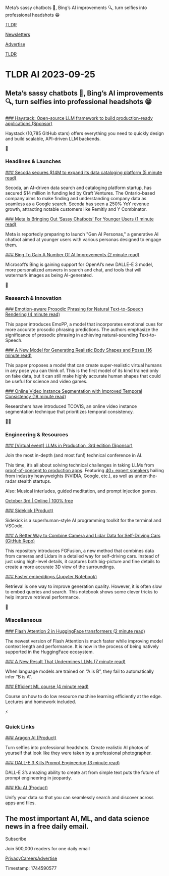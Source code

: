 Meta’s sassy chatbots 🤖, Bing’s AI improvements 🔍, turn selfies into professional headshots 😁

[TLDR](/)

[Newsletters](/newsletters)

[Advertise](https://advertise.tldr.tech/)

[TLDR](/)

# TLDR AI 2023-09-25

## Meta’s sassy chatbots 🤖, Bing’s AI improvements 🔍, turn selfies into professional headshots 😁

### 

[### Haystack: Open-source LLM framework to build production-ready applications (Sponsor)](https://github.com/deepset-ai/haystack)

Haystack (10,785 GitHub stars) offers everything you need to quickly design and build scalable, API-driven LLM backends.

🚀

### Headlines & Launches

[### Secoda secures $14M to expand its data cataloging platform (5 minute read)](https://techcrunch.com/2023/09/21/secoda-secures-16m-to-expand-its-data-cataloging-platform/?utm_source=tldrai)

Secoda, an AI-driven data search and cataloging platform startup, has secured $14 million in funding led by Craft Ventures. The Ontario-based company aims to make finding and understanding company data as seamless as a Google search. Secoda has seen a 250% YoY revenue growth, attracting notable customers like Remitly and Y Combinator.

[### Meta Is Bringing Out ‘Sassy Chatbots’ For Younger Users (1 minute read)](https://www.theverge.com/2023/9/24/23887773/meta-ai-chatbots-gen-ai-personas-young?utm_source=tldrai)

Meta is reportedly preparing to launch "Gen AI Personas," a generative AI chatbot aimed at younger users with various personas designed to engage them.

[### Bing To Gain A Number Of AI Improvements (2 minute read)](https://techcrunch.com/2023/09/22/microsoft-bing-to-gain-more-personalized-answers-support-for-dalle-e-3-and-watermarked-ai-images/?utm_source=tldrai)

Microsoft’s Bing is gaining support for OpenAI’s new DALLE-E 3 model, more personalized answers in search and chat, and tools that will watermark images as being AI-generated.

🧠

### Research & Innovation

[### Emotion-aware Prosodic Phrasing for Natural Text-to-Speech Rendering (4 minute read)](https://ai-s2-lab.github.io/EmoPP/?utm_source=tldrai)

This paper introduces EmoPP, a model that incorporates emotional cues for more accurate prosodic phrasing predictions. The authors emphasize the significance of prosodic phrasing in achieving natural-sounding Text-to-Speech.

[### A New Model for Generating Realistic Body Shapes and Poses (16 minute read)](https://arxiv.org/abs/2309.03812v1?utm_source=tldrai)

This paper proposes a model that can create super-realistic virtual humans in any pose you can think of. This is the first model of its kind trained only on fake data, but it can still make highly accurate human shapes that could be useful for science and video games.

[### Online Video Instance Segmentation with Improved Temporal Consistency (18 minute read)](https://arxiv.org/abs/2309.11857v1?utm_source=tldrai)

Researchers have introduced TCOVIS, an online video instance segmentation technique that prioritizes temporal consistency.

👨‍💻

### Engineering & Resources

[### [Virtual event] LLMs in Production, 3rd edition (Sponsor)](https://home.mlops.community/public/events/llms-in-production-part-iii-2023-10-03?utm_source=tldr-ai&amp;utm_campaign=20230926)

Join the most in-depth (and most fun!) technical conference in AI.

This time, it’s all about solving technical challenges in taking LLMs from [proof-of-concept to production apps](https://home.mlops.community/public/events/llms-in-production-part-iii-2023-10-03?utm_source=tldr-ai&utm_campaign=20230926). Featuring [40+ expert speakers](https://home.mlops.community/public/events/llms-in-production-part-iii-2023-10-03?utm_source=tldr-ai&utm_campaign=20230926) hailing from industry heavyweights (NVIDIA, Google, etc.), as well as under-the-radar stealth startups.

Also: Musical interludes, guided meditation, and prompt injection games.

[October 3rd | Online | 100% free](https://home.mlops.community/public/events/llms-in-production-part-iii-2023-10-03?utm_source=tldr-ai&utm_campaign=20230926)

[### Sidekick (Product)](https://marketplace.visualstudio.com/items?itemName=InvisibleTools.sidekickai&amp;utm_source=tldrai)

Sidekick is a superhuman-style AI programming toolkit for the terminal and VSCode.

[### A Better Way to Combine Camera and Lidar Data for Self-Driving Cars (GitHub Repo)](https://github.com/xaviergrool/fgfusion?utm_source=tldrai)

This repository introduces FGFusion, a new method that combines data from cameras and Lidars in a detailed way for self-driving cars. Instead of just using high-level details, it captures both big-picture and fine details to create a more accurate 3D view of the surroundings.

[### Faster embeddings (Jupyter Notebook)](https://colab.research.google.com/drive/10UAtpz26Gv2LtamT8j33LmI5UFQFwF4T?usp=sharing?utm_source=tldrai)

Retrieval is one way to improve generation quality. However, it is often slow to embed queries and search. This notebook shows some clever tricks to help improve retrieval performance.

🎁

### Miscellaneous

[### Flash Attention 2 in HuggingFace transformers (2 minute read)](https://github.com/huggingface/transformers/issues/26350?utm_source=tldrai)

The newest version of Flash Attention is much faster while improving model context length and performance. It is now in the process of being natively supported in the HuggingFace ecosystem.

[### A New Result That Undermines LLMs (7 minute read)](https://garymarcus.substack.com/p/elegant-and-powerful-new-result-that?utm_source=tldrai)

When language models are trained on “A is B”, they fail to automatically infer “B is A”.

[### Efficient ML course (4 minute read)](https://efficientml.ai/?utm_source=tldrai)

Course on how to do low resource machine learning efficiently at the edge. Lectures and homework included.

⚡️

### Quick Links

[### Aragon AI (Product)](https://www.aragon.ai/?utm_source=newsletter&amp;utm_medium=email&amp;utm_campaign=tldr)

Turn selfies into professional headshots. Create realistic AI photos of yourself that look like they were taken by a professional photographer.

[### DALL-E 3 Kills Prompt Engineering (3 minute read)](https://thealgorithmicbridge.substack.com/p/openai-has-just-killed-prompt-engineering?utm_source=tldrai)

DALL-E 3’s amazing ability to create art from simple text puts the future of prompt engineering in jeopardy.

[### Klu AI (Product)](https://klu.so/?utm_source=tldrai)

Unify your data so that you can seamlessly search and discover across apps and files.

## The most important AI, ML, and data science news in a free daily email.

Subscribe

Join 500,000 readers for one daily email

[Privacy](/privacy)[Careers](https://jobs.ashbyhq.com/tldr.tech)[Advertise](/ai/advertise)

Timestamp: 1744590577